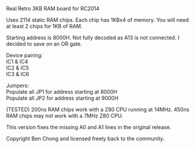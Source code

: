 Real Retro 3KB RAM board for RC2014
<p>
Uses 2114 static RAM chips. Each chip has 1KBx4 of memory. You will need at least 2 chips for 1KB of RAM.
<p>
Starting address is 8000H. Not fully decoded as A13 is not connected. I decided to save on an OR gate.
<p>
Device pairing:<br>
IC1 & IC4<br>
IC2 & IC5<br>
IC3 & IC6<br>
<p>
Jumpers:<br>
Populate all JP1 for address starting at 8000H<br>
Populate all JP2 for address starting at 9000H
<p>
(TESTED) 200ns RAM chips work with a Z80 CPU running at 14MHz. 450ns RAM chips may not work with a 7MHz Z80 CPU.
<p>
This version fixes the missing A0 and A1 lines in the original release.
<p>
Copyright Ben Chong and licensed freely back to the community.
